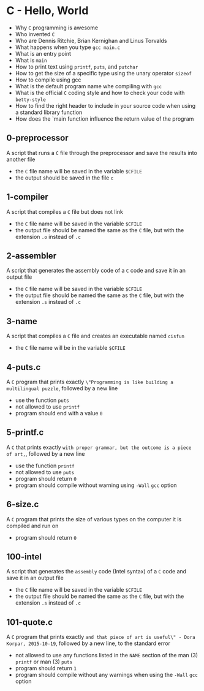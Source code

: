 # C -  Hello, World
  - Why `C` programming is awesome
  - Who invented `C`
  - Who are Dennis Ritchie, Brian Kernighan and Linus Torvalds
  - What happens when you type `gcc main.c`
  - What is an entry point
  - What is `main`
  - How to print text using `printf`, `puts`, and `putchar`
  - How to get the size of a specific type using the unary operator `sizeof`
  - How to compile using gcc
  - What is the default program name whe compiling with `gcc`
  - What is the official `C` coding style and how to check your code with `betty-style`
  - How to find the right header to include in your source code when using
  a standard library function
  - How does the `main function influence the return value of the program

## 0-preprocessor
   A script that runs a `C` file through the preprocessor and
   save the results into another file
   - the `C` file name will be saved in the variable `$CFILE`
   - the output should be saved in the file `c`

## 1-compiler
   A script that compiles a `C` file but does not link
   - the `C` file name will be saved in the variable `$CFILE`
   - the output file should be named the same as the `C` file,
   but with the extension `.o` instead of `.c`

## 2-assembler
   A script that generates the assembly code of a `C` code and
   save it in an output file
   - the `C` file name will be saved in the variable `$CFILE`
   - the output file should be named the same as the `C` file,
   but with the extension `.s` instead of `.c`

## 3-name
   A script that compiles a `C` file and creates an executable named `cisfun`
   - the `C` file name will be in the variable `$CFILE`

## 4-puts.c
   A `C` program that prints exactly `\"Programming is like building a multilingual puzzle`,
   followed by a new line
   - use the function `puts`
   - not allowed to use `printf`
   - program should end with a value `0`
   
## 5-printf.c
   A `C` that prints exactly `with proper grammar, but the outcome is a piece of art,`,
   followed by a new line
   - use the function `printf`
   - not allowed to use `puts`
   - program should return `0`
   - program should compile without warning using `-Wall` `gcc` option

## 6-size.c
   A `C` program that prints the size of various types
   on the computer it is compiled and run on
   - program should return `0`

## 100-intel
   A script that generates the `assembly` code (Intel syntax) of a `C` code and
   save it in an output file
   - the `C` file name will be saved in the variable `$CFILE`
   - the output file should be named the same as the `C` file,
   but with the extension `.s` instead of `.c`

## 101-quote.c
   A `C` program that prints exactly `and that piece of art is useful\" - Dora Korpar, 2015-10-19`,
   followed by a new line, to the standard error
   - not allowed to use any functions listed in the `NAME` section of the
   man (3) `printf` or man (3) `puts`
   - program should return `1`
   - program should compile without any warnings when using the `-Wall` `gcc` option


